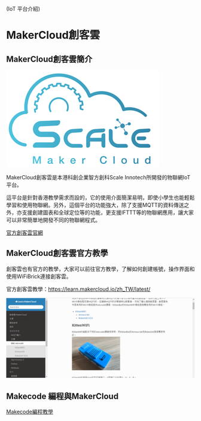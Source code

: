 (IoT 平台介紹)

# MakerCloud創客雲

## MakerCloud創客雲簡介

![](./iotimage/logo.png) 

MakerCloud創客雲是本港科創企業智方創科Scale Innotech所開發的物聯網IoT平台。

這平台是針對香港教學需求而設的，它的使用介面簡潔易明，即使小學生也能輕鬆學習和使用物聯網。另外，這個平台的功能強大，除了支援MQTT的資料傳送之外，亦支援創建圖表和全球定位等的功能，更支援IFTTT等的物聯網應用，讓大家可以非常簡單地開發不同的物聯網程式。

[官方創客雲官網](www.makercloud.io)

## MakerCloud創客雲官方教學

創客雲也有官方的教學，大家可以前往官方教學，了解如何創建帳號，操作界面和使用WiFiBrick連接創客雲。

官方創客雲教學：<https://learn.makercloud.io/zh_TW/latest/>

![](./iotimage/makerCloud_learn.png) 

## Makecode 編程與MakerCloud

[Makecode編程教學](../MakeCode/makercloud.md)